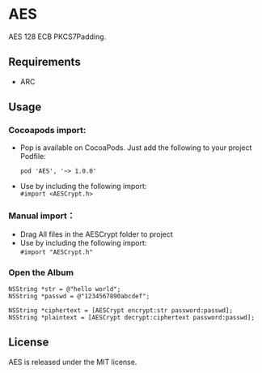 
AES
===================================
  AES 128 ECB PKCS7Padding.<br />

Requirements
-----------------------------------
* ARC<br />

Usage
-----------------------------------

### Cocoapods import:
* Pop is available on CocoaPods. Just add the following to your project Podfile:<br />

  ```pod 'AES', '~> 1.0.0'```

* Use by including the following import:<br />
```#import <AESCrypt.h>```

### Manual import：
* Drag All files in the AESCrypt folder to project<br />
* Use by including the following import:<br />
```#import "AESCrypt.h"```

### Open the Album
    NSString *str = @"hello world";
    NSString *passwd = @"1234567890abcdef";
    
    NSString *ciphertext = [AESCrypt encrypt:str password:passwd];
    NSString *plaintext = [AESCrypt decrypt:ciphertext password:passwd];

License
-----------------------------------
  AES is released under the MIT license.<br />
